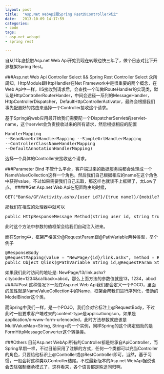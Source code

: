 ```yaml
---
layout: post
title:  "Asp.Net WebApi跟Spring Rest的Controller对比"
date:   2013-10-09 14:17:59
categories: 
- code 
tags:
- asp.net webapi
- spring rest

---
```

自从11年底接触Asp.net Web Api开始到现在转眼也快三年了，做个日志对比下开源框架Spring Rest。

###Asp.net Web Api Controller Select && Spring Rest Controller Select
众所周知，HttpModule跟HttpHandler在Net Framework中是很重要的两个概念，在Web Api中一样，IIS接收到请求后，会查找一个叫做IRouteHandler的实现类，默认是HttpControllerRouterHander，中间会途径一系列的MessageHandler，HttpControllerDispatcher，DefaultHttpControllerActivator，最终会根据我们事先配置好的路由来选择一个Controller接收这个请求。

基于Spring的web应用最开始我们需要配一个DispatcherServlet的servlet-name，这个servlet会负责接收过来的所有请求，然后根据相应的配置<pre>HandlerMapping
--BeanNameUrlHandlerMapping
--SimpleUrlHandlerMapping
--ControllerClassNameHandlerMapping
--DefaultAnnotationHandlerMapping)</pre>选择一个具体的Controller来接收这个请求。

###Parameter Bind
不管什么平台，客户端过来的数据服务端都会处理成一个NameValueCollection这样一个角色，然后我们自己根据相应的name在这个角色中获得value。不过如果需要我们自己去取，那这样也就谈不上框架了，太Low了点。
#####Get
Asp.net Web Api在配置路由的时候，
<pre>GET("BanKa/GF/Activity.ashx/{user_id?}/{true_name?}/{mobile?}"</pre>
那我们在相应的处理器中就可以
<pre>public HttpResponseMessage Method(string user_id, string true_name, string mobile)</pre>此时这个方法中参数的值框架会给我们自动注入进来。

而在Spring中，框架严格区分@RequestParam跟@PathVariable两种类型，举个例子
<pre>@ResponseBody
@RequestMapping(value = "NewPage/{id}/link.ashx", method = RequestMethod.GET)
public Object Qlink(@PathVariable String id,@RequestParam String citycode,@RequestParam(required = false) String callback)</pre>
如果我们此时访问的地址是: NewPage/13/link.ashx?citycode=1234&callback=abcd，那么上面方法的参数值就是13，1234，abcd
#####Post
这种情况下一般在Asp.net Web Api我们都会定义一个POCO，里面的属性就是NameValueCollection中的Name，框架会帮我们进行序列化，借助的ModelBinder这个类。

而Spring中我们一样，是一个POJO，我们会对它标注上@RequestBody，不过此时一般要求客户端过来的content-type是application/json，如果是application/x-www-form-urlencoded，此时方法参数就应该是MultiValueMap<String, String>的一个实例，同样Spring的这个绑定借助的是FormHttpMessageConverter这个转换类。

###Others
目前Asp.net WebApi所有的Controller都是继承自ApiController，而Spring早期一样，不过目前采用了注解的方式，任何一个类都可以充当Controller的角色，只要给他标识上@Controller或@RestController即可，当然，基于习惯，一般会将这种类以Controller结尾。不过最新版本的Asp.net WebApi据说也会去除强制继承模式了，这样看来，各个语言都是殊途同归啊。